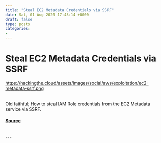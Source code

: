 ```yaml
---
title: "Steal EC2 Metadata Credentials via SSRF"
date: Sat, 01 Aug 2020 17:43:14 +0000
draft: false
type: posts
categories: 
- 
---
```

# Steal EC2 Metadata Credentials via SSRF
https://hackingthe.cloud/assets/images/social/aws/exploitation/ec2-metadata-ssrf.png
<br/>

<br/>
Old faithful; How to steal IAM Role credentials from the EC2 Metadata service via SSRF.

#### [Source](https://hackingthe.cloud/aws/exploitation/ec2-metadata-ssrf/)

<br/>
---
